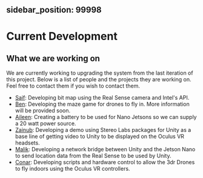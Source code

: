    
sidebar_position: 99998
---

# Current Development

## What we are working on
We are currently working to upgrading the system from the last iteration of this project. Below is a list of people
and the projects they are working on. Feel free to contact them if you wish to contact them.
- [Saif](mailto:slakhani@ucdavis.edu): Developing bit map using the Real Sense camera and Intel's API.
- [Ben](mailto:bcgchen@ucdavis.edu): Developing the maze game for drones to fly in. More information will be provided soon.
- [Aileen](mailto:afong@ucdavis.edu): Creating a battery to be used for Nano Jetsons so we can supply a 20 watt power source.
- [Zainub](mailto:zisheikh@ucdavis.edu): Developing a demo using Stereo Labs packages for Unity as a base line of getting video to Unity to be
displayed on the Oculus VR headsets.
- [Malik](mailto:meusmith@ucdavis.edu): Developing a network bridge between Unity and the Jetson Nano to send location data from the Real Sense
to be used by Unity.
- [Conar](mailto:cabramsondavis@ucdavis.edu): Developing scripts and hardware control to allow the 3dr Drones to fly indoors using the Oculus VR
controllers.
